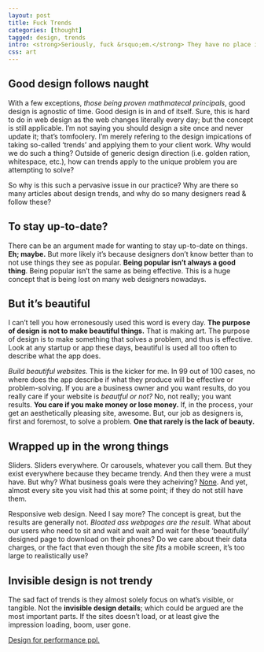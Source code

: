 ```yaml
---
layout: post
title: Fuck Trends
categories: [thought]
tagged: design, trends
intro: <strong>Seriously, fuck &rsquo;em.</strong> They have no place in professional design, and definitely not in web design. Why would they? They pay no attention to the specifics of the project at hand, nor those affected by said project.
css: art
---
```


## Good design follows naught

With a few exceptions, _those being proven mathmatecal principals_, good design is agnostic of time. Good design is in and of itself. Sure, this is hard to do in web design as the web changes literally every day; but the concept is still applicable. I&rsquo;m not saying you should design a site once and never update it; that&rsquo;s tomfoolery. I&rsquo;m merely refering to the design impications of taking so-called &lsquo;trends&rsquo; and applying them to your client work. Why would we do such a thing? Outside of generic design direction (i.e. golden ration, whitespace, etc.), how can trends apply to the unique problem you are attempting to solve?

So why is this such a pervasive issue in our practice? Why are there so many articles about design trends, and why do so many designers read & follow these?

## To stay up-to-date?

There can be an argument made for wanting to stay up-to-date on things. **Eh; maybe.** But more likely it&rsquo;s because designers don&rsquo;t know better than to not use things they see as popular. **Being popular isn&rsquo;t always a good thing**. Being popular isn&rsquo;t the same as being effective. This is a huge concept that is being lost on many web designers nowadays.

## But it&rsquo;s beautiful

I can&rsquo;t tell you how erronesously used this word is every day. **The purpose of design is not to make beautiful things.** That is making art. The purpose of design is to make something that solves a problem, and thus is effective. Look at any startup or app these days, beautiful is used all too often to describe what the app does.

_Build beautiful websites._ This is the kicker for me. In 99 out of 100 cases, no where does the app describe if what they produce will be effective or problem-solving. If you are a business owner and you want results, do you really care if your website is _beautful or not?_ No, not really; you want results. **You care if you make money or lose money.** If, in the process, your get an aesthetically pleasing site, awesome. But, our job as designers is, first and foremost, to solve a problem. **One that rarely is the lack of beauty.**

## Wrapped up in the wrong things

Sliders. Sliders everywhere. Or carousels, whatever you call them. But they exist everywhere because they became trendy. And then they were a must have. But why? What business goals were they acheiving? [None](http://conversionxl.com/dont-use-automatic-image-sliders-or-carousels-ignore-the-fad/). And yet, almost every site you visit had this at some point; if they do not still have them.

Responsive web design. Need I say more? The concept is great, but the results are generally not. _Bloated ass webpages are the result._ What about our users who need to sit and wait and wait and wait for these &lsquo;beautifully&rsquo; designed page to download on their phones? Do we care about their data charges, or the fact that even though the site _fits_ a mobile screen, it&rsquo;s too large to realistically use?

## Invisible design is not trendy

The sad fact of trends is they almost solely focus on what&rsquo;s visible, or tangible. Not the **invisible design details**; which could be argued are the most important parts. If the sites doesn&rsquo;t load, or at least give the impression loading, boom, user gone.

[Design for performance ppl.](https://speakerdeck.com/lara/design-for-performance)